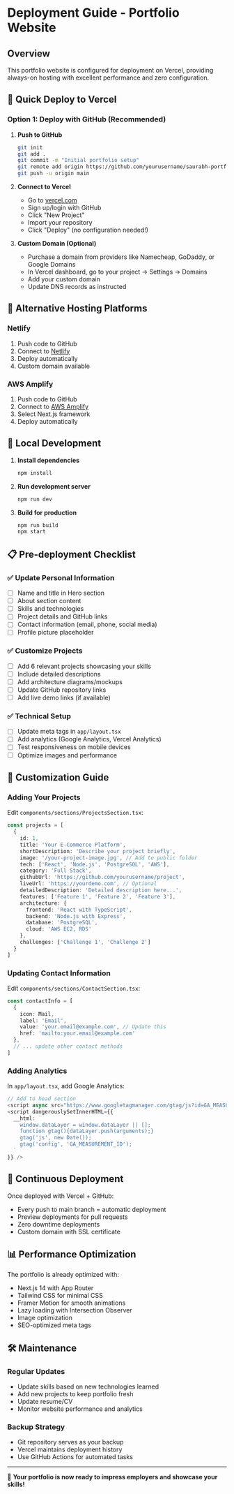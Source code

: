# Deployment Guide - Portfolio Website

## Overview
This portfolio website is configured for deployment on Vercel, providing always-on hosting with excellent performance and zero configuration.

## 🚀 Quick Deploy to Vercel

### Option 1: Deploy with GitHub (Recommended)

1. **Push to GitHub**
   ```bash
   git init
   git add .
   git commit -m "Initial portfolio setup"
   git remote add origin https://github.com/yourusername/saurabh-portfolio.git
   git push -u origin main
   ```

2. **Connect to Vercel**
   - Go to [vercel.com](https://vercel.com)
   - Sign up/login with GitHub
   - Click "New Project"
   - Import your repository
   - Click "Deploy" (no configuration needed!)

3. **Custom Domain (Optional)**
   - Purchase a domain from providers like Namecheap, GoDaddy, or Google Domains
   - In Vercel dashboard, go to your project → Settings → Domains
   - Add your custom domain
   - Update DNS records as instructed

## 🎯 Alternative Hosting Platforms

### Netlify
1. Push code to GitHub
2. Connect to [Netlify](https://netlify.com)
3. Deploy automatically
4. Custom domain available

### AWS Amplify
1. Push code to GitHub
2. Connect to [AWS Amplify](https://aws.amazon.com/amplify/)
3. Select Next.js framework
4. Deploy automatically

## 🔧 Local Development

1. **Install dependencies**
   ```bash
   npm install
   ```

2. **Run development server**
   ```bash
   npm run dev
   ```

3. **Build for production**
   ```bash
   npm run build
   npm start
   ```

## 📋 Pre-deployment Checklist

### ✅ Update Personal Information
- [ ] Name and title in Hero section
- [ ] About section content
- [ ] Skills and technologies
- [ ] Project details and GitHub links
- [ ] Contact information (email, phone, social media)
- [ ] Profile picture placeholder

### ✅ Customize Projects
- [ ] Add 6 relevant projects showcasing your skills
- [ ] Include detailed descriptions
- [ ] Add architecture diagrams/mockups
- [ ] Update GitHub repository links
- [ ] Add live demo links (if available)

### ✅ Technical Setup
- [ ] Update meta tags in `app/layout.tsx`
- [ ] Add analytics (Google Analytics, Vercel Analytics)
- [ ] Test responsiveness on mobile devices
- [ ] Optimize images and performance

## 🎨 Customization Guide

### Adding Your Projects

Edit `components/sections/ProjectsSection.tsx`:

```typescript
const projects = [
  {
    id: 1,
    title: 'Your E-Commerce Platform',
    shortDescription: 'Describe your project briefly',
    image: '/your-project-image.jpg', // Add to public folder
    tech: ['React', 'Node.js', 'PostgreSQL', 'AWS'],
    category: 'Full Stack',
    githubUrl: 'https://github.com/yourusername/project',
    liveUrl: 'https://yourdemo.com', // Optional
    detailedDescription: 'Detailed description here...',
    features: ['Feature 1', 'Feature 2', 'Feature 3'],
    architecture: {
      frontend: 'React with TypeScript',
      backend: 'Node.js with Express',
      database: 'PostgreSQL',
      cloud: 'AWS EC2, RDS'
    },
    challenges: ['Challenge 1', 'Challenge 2']
  }
]
```

### Updating Contact Information

Edit `components/sections/ContactSection.tsx`:

```typescript
const contactInfo = [
  {
    icon: Mail,
    label: 'Email',
    value: 'your.email@example.com', // Update this
    href: 'mailto:your.email@example.com'
  },
  // ... update other contact methods
]
```

### Adding Analytics

In `app/layout.tsx`, add Google Analytics:

```typescript
// Add to head section
<script async src="https://www.googletagmanager.com/gtag/js?id=GA_MEASUREMENT_ID"></script>
<script dangerouslySetInnerHTML={{
  __html: `
    window.dataLayer = window.dataLayer || [];
    function gtag(){dataLayer.push(arguments);}
    gtag('js', new Date());
    gtag('config', 'GA_MEASUREMENT_ID');
  `
}} />
```

## 🔄 Continuous Deployment

Once deployed with Vercel + GitHub:
- Every push to main branch = automatic deployment
- Preview deployments for pull requests
- Zero downtime deployments
- Custom domain with SSL certificate

## 📊 Performance Optimization

The portfolio is already optimized with:
- Next.js 14 with App Router
- Tailwind CSS for minimal CSS
- Framer Motion for smooth animations
- Lazy loading with Intersection Observer
- Image optimization
- SEO-optimized meta tags

## 🛠️ Maintenance

### Regular Updates
- Update skills based on new technologies learned
- Add new projects to keep portfolio fresh
- Update resume/CV
- Monitor website performance and analytics

### Backup Strategy
- Git repository serves as your backup
- Vercel maintains deployment history
- Use GitHub Actions for automated tasks

---

🎉 **Your portfolio is now ready to impress employers and showcase your skills!**
